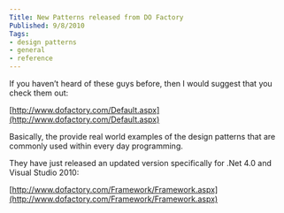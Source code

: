 ```yaml
---
Title: New Patterns released from DO Factory
Published: 9/8/2010
Tags:
- design patterns
- general
- reference
---
```


If you haven’t heard of these guys before, then I would suggest that you check them out:

[http://www.dofactory.com/Default.aspx](http://www.dofactory.com/Default.aspx)

Basically, the provide real world examples of the design patterns that are commonly used within every day programming.

They have just released an updated version specifically for .Net 4.0 and Visual Studio 2010:

[http://www.dofactory.com/Framework/Framework.aspx](http://www.dofactory.com/Framework/Framework.aspx)
